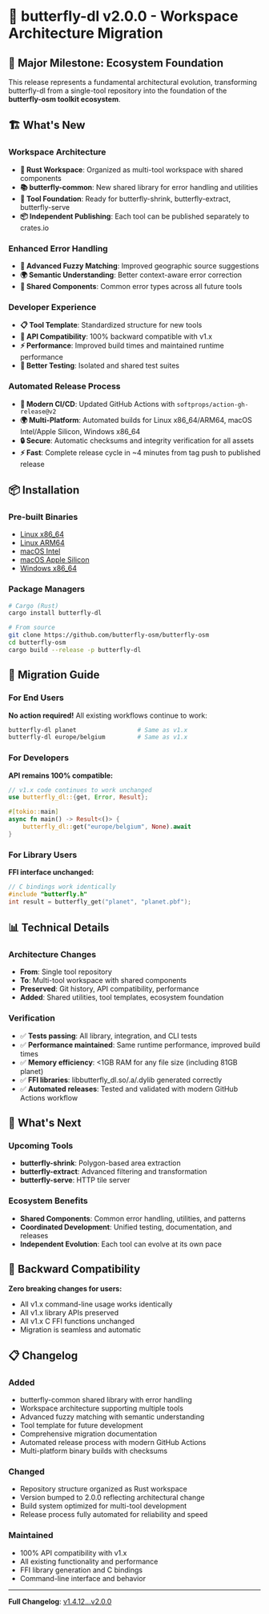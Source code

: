 # 🚀 butterfly-dl v2.0.0 - Workspace Architecture Migration

## 🌟 Major Milestone: Ecosystem Foundation

This release represents a fundamental architectural evolution, transforming butterfly-dl from a single-tool repository into the foundation of the **butterfly-osm toolkit ecosystem**.

## 🏗️ What's New

### Workspace Architecture
- **🔧 Rust Workspace**: Organized as multi-tool workspace with shared components
- **📚 butterfly-common**: New shared library for error handling and utilities  
- **🎯 Tool Foundation**: Ready for butterfly-shrink, butterfly-extract, butterfly-serve
- **📦 Independent Publishing**: Each tool can be published separately to crates.io

### Enhanced Error Handling
- **🧠 Advanced Fuzzy Matching**: Improved geographic source suggestions
- **🌍 Semantic Understanding**: Better context-aware error correction
- **🔄 Shared Components**: Common error types across all future tools

### Developer Experience
- **📋 Tool Template**: Standardized structure for new tools
- **🤝 API Compatibility**: 100% backward compatible with v1.x
- **⚡ Performance**: Improved build times and maintained runtime performance
- **🧪 Better Testing**: Isolated and shared test suites

### Automated Release Process
- **🤖 Modern CI/CD**: Updated GitHub Actions with `softprops/action-gh-release@v2`
- **🌍 Multi-Platform**: Automated builds for Linux x86_64/ARM64, macOS Intel/Apple Silicon, Windows x86_64
- **🔒 Secure**: Automatic checksums and integrity verification for all assets
- **⚡ Fast**: Complete release cycle in ~4 minutes from tag push to published release

## 📦 Installation

### Pre-built Binaries
- [Linux x86_64](https://github.com/butterfly-osm/butterfly-osm/releases/download/v2.0.0/butterfly-dl-v2.0.0-x86_64-unknown-linux-gnu.tar.gz)
- [Linux ARM64](https://github.com/butterfly-osm/butterfly-osm/releases/download/v2.0.0/butterfly-dl-v2.0.0-aarch64-unknown-linux-gnu.tar.gz)
- [macOS Intel](https://github.com/butterfly-osm/butterfly-osm/releases/download/v2.0.0/butterfly-dl-v2.0.0-x86_64-apple-darwin.tar.gz)
- [macOS Apple Silicon](https://github.com/butterfly-osm/butterfly-osm/releases/download/v2.0.0/butterfly-dl-v2.0.0-aarch64-apple-darwin.tar.gz)
- [Windows x86_64](https://github.com/butterfly-osm/butterfly-osm/releases/download/v2.0.0/butterfly-dl-v2.0.0-x86_64-pc-windows-msvc.zip)

### Package Managers
```bash
# Cargo (Rust)
cargo install butterfly-dl

# From source
git clone https://github.com/butterfly-osm/butterfly-osm
cd butterfly-osm
cargo build --release -p butterfly-dl
```

## 🔄 Migration Guide

### For End Users
**No action required!** All existing workflows continue to work:
```bash
butterfly-dl planet                 # Same as v1.x
butterfly-dl europe/belgium         # Same as v1.x
```

### For Developers
**API remains 100% compatible:**
```rust
// v1.x code continues to work unchanged
use butterfly_dl::{get, Error, Result};

#[tokio::main]
async fn main() -> Result<()> {
    butterfly_dl::get("europe/belgium", None).await
}
```

### For Library Users
**FFI interface unchanged:**
```c
// C bindings work identically
#include "butterfly.h"
int result = butterfly_get("planet", "planet.pbf");
```

## 📊 Technical Details

### Architecture Changes
- **From**: Single tool repository
- **To**: Multi-tool workspace with shared components
- **Preserved**: Git history, API compatibility, performance
- **Added**: Shared utilities, tool templates, ecosystem foundation

### Verification
- ✅ **Tests passing**: All library, integration, and CLI tests
- ✅ **Performance maintained**: Same runtime performance, improved build times
- ✅ **Memory efficiency**: <1GB RAM for any file size (including 81GB planet)
- ✅ **FFI libraries**: libbutterfly_dl.so/.a/.dylib generated correctly
- ✅ **Automated releases**: Tested and validated with modern GitHub Actions workflow

## 🚀 What's Next

### Upcoming Tools
- **butterfly-shrink**: Polygon-based area extraction
- **butterfly-extract**: Advanced filtering and transformation  
- **butterfly-serve**: HTTP tile server

### Ecosystem Benefits
- **Shared Components**: Common error handling, utilities, and patterns
- **Coordinated Development**: Unified testing, documentation, and releases
- **Independent Evolution**: Each tool can evolve at its own pace

## 🤝 Backward Compatibility

**Zero breaking changes for users:**
- All v1.x command-line usage works identically
- All v1.x library APIs preserved
- All v1.x C FFI functions unchanged
- Migration is seamless and automatic

## 📋 Changelog

### Added
- butterfly-common shared library with error handling
- Workspace architecture supporting multiple tools
- Advanced fuzzy matching with semantic understanding
- Tool template for future development
- Comprehensive migration documentation
- Automated release process with modern GitHub Actions
- Multi-platform binary builds with checksums

### Changed  
- Repository structure organized as Rust workspace
- Version bumped to 2.0.0 reflecting architectural change
- Build system optimized for multi-tool development
- Release process fully automated for reliability and speed

### Maintained
- 100% API compatibility with v1.x
- All existing functionality and performance
- FFI library generation and C bindings
- Command-line interface and behavior

---

**Full Changelog**: [v1.4.12...v2.0.0](https://github.com/butterfly-osm/butterfly-osm/compare/v1.4.12...v2.0.0)